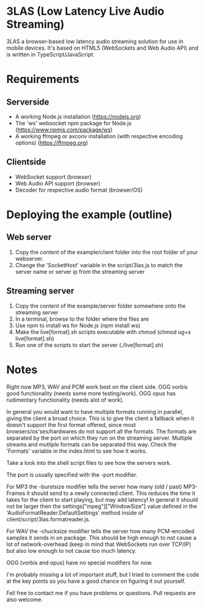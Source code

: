 3LAS (Low Latency Live Audio Streaming)
====

3LAS a browser-based low latency audio streaming solution for use in mobile devices.
It's based on HTML5 (WebSockets and Web Audio API) and is written in TypeScript/JavaScript.

Requirements
===

Serverside
---
- A working Node.js installation (https://nodejs.org)
- The 'ws' websocket npm package for Node.js (https://www.npmjs.com/package/ws)
- A working ffmpeg or avconv installation (with respective encoding options) (https://ffmpeg.org)

Clientside
---
- WebSocket support (browser)
- Web Audio API support (browser)
- Decoder for respective audio format (browser/OS)

Deploying the example (outline)
===

Web server
---
1. Copy the content of the example/client folder into the root folder of your webserver.
2. Change the 'SocketHost' variable in the script/3las.js to match the server name or server ip from the streaming server

Streaming server
---
1. Copy the content of the example/server folder somewhere onto the streaming server
2. In a terminal, browse to the folder where the files are
3. Use npm to install ws for Node.js (npm install ws)
4. Make the live[format].sh scripts executable with chmod (chmod ug+x live[format].sh)
5. Run one of the scripts to start the server (./live[format].sh)

Notes
===
Right now MP3, WAV and PCM work best on the client side.
OGG vorbis good functionality (needs some more testing/work).
OGG opus has rudimentary functionality (needs alot of work).

In general you would want to have multiple formats running in parallel, giving the client a broad choice.
This is to give the client a fallback when it doesn't support the first format offered, since most browsers/os'ses/hardwares do not support all the formats.
The formats are separated by the port on which they run on the streaming server.
Multiple streams and mutliple formats can be separated this way.
Check the 'Formats' variable in the index.html to see how it works.

Take a look into the shell script files to see how the servers work.

The port is usually specified with the -port modifier.

For MP3 the -burstsize modifier tells the server how many (old / past) MP3-Frames it should send to a newly connected client. This reduces the time it takes for the client to start playing, but may add latency!
In general it should not be larger then the settings["mpeg"]["WindowSize"] value defined in the 'AudioFormatReader.DefaultSettings' method inside of client/script/3las.formatreader.js.

For WAV the -chucksize modifier tells the server how many PCM-encoded samples it sends in on package. This should be high enough to not cause a lot of network-overhead (keep in mind that WebSockets run over TCP/IP) but also low enough to not cause too much latency.

OGG (vorbis and opus) have no special modifiers for now.

I'm probably missing a lot of important stuff, but I tried to comment the code at the key points so you have a good chance on figuring it out yourself.

Fell free to contact me if you have problems or questions.
Pull requests are also welcome.